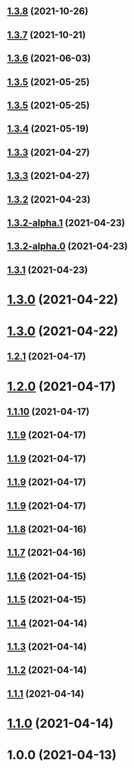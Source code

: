 ## [1.3.8](https://new.github.com/yymzy/taro-ci/compare/v1.3.7...v1.3.8) (2021-10-26)

## [1.3.7](https://new.github.com/yymzy/taro-ci/compare/v1.3.6...v1.3.7) (2021-10-21)

## [1.3.6](https://new.github.com/yymzy/taro-ci/compare/v1.3.5...v1.3.6) (2021-06-03)

## [1.3.5](https://new.github.com/yymzy/taro-ci/compare/v1.3.4...v1.3.5) (2021-05-25)

## [1.3.5](https://new.github.com/yymzy/taro-ci/compare/v1.3.4...v1.3.5) (2021-05-25)

## [1.3.4](https://new.github.com/yymzy/taro-ci/compare/v1.3.3...v1.3.4) (2021-05-19)

## [1.3.3](https://new.github.com/yymzy/taro-ci/compare/v1.3.2...v1.3.3) (2021-04-27)

## [1.3.3](https://new.github.com/yymzy/taro-ci/compare/v1.3.2...v1.3.3) (2021-04-27)

## [1.3.2](https://new.github.com/yymzy/taro-ci/compare/v1.3.2-alpha.1...v1.3.2) (2021-04-23)

## [1.3.2-alpha.1](https://new.github.com/yymzy/taro-ci/compare/v1.3.2-alpha.0...v1.3.2-alpha.1) (2021-04-23)

## [1.3.2-alpha.0](https://new.github.com/yymzy/taro-ci/compare/v1.3.1...v1.3.2-alpha.0) (2021-04-23)

## [1.3.1](https://new.github.com/yymzy/taro-ci/compare/v1.3.0...v1.3.1) (2021-04-23)

# [1.3.0](https://new.github.com/yymzy/taro-ci/compare/v1.2.1...v1.3.0) (2021-04-22)

# [1.3.0](https://new.github.com/yymzy/taro-ci/compare/v1.2.1...v1.3.0) (2021-04-22)

## [1.2.1](https://yymzy.github.com/yymzy/taro-ci/compare/v1.2.0...v1.2.1) (2021-04-17)

# [1.2.0](https://yymzy.github.com/yymzy/taro-ci/compare/v1.1.8...v1.2.0) (2021-04-17)

## [1.1.10](https://yymzy.github.com/yymzy/taro-ci/compare/v1.1.8...v1.1.10) (2021-04-17)

## [1.1.9](https://yymzy.github.com/yymzy/taro-ci/compare/v1.1.8...v1.1.9) (2021-04-17)

## [1.1.9](https://yymzy.github.com/yymzy/taro-ci/compare/v1.1.8...v1.1.9) (2021-04-17)

## [1.1.9](https://yymzy.github.com/yymzy/taro-ci/compare/v1.1.8...v1.1.9) (2021-04-17)

## [1.1.9](https://yymzy.github.com/yymzy/taro-ci/compare/v1.1.8...v1.1.9) (2021-04-17)

## [1.1.8](https://new.github.com/yymzy/taro-ci/compare/v1.1.7...v1.1.8) (2021-04-16)

## [1.1.7](https://new.github.com/yymzy/taro-ci/compare/v1.1.6...v1.1.7) (2021-04-16)

## [1.1.6](https://new.github.com/yymzy/taro-ci/compare/v1.1.4...v1.1.6) (2021-04-15)

## [1.1.5](https://new.github.com/yymzy/taro-ci/compare/v1.1.4...v1.1.5) (2021-04-15)

## [1.1.4](https://new.github.com/yymzy/taro-ci/compare/v1.1.3...v1.1.4) (2021-04-14)

## [1.1.3](https://new.github.com/yymzy/taro-ci/compare/v1.1.2...v1.1.3) (2021-04-14)

## [1.1.2](https://new.github.com/yymzy/taro-ci/compare/v1.1.1...v1.1.2) (2021-04-14)

## [1.1.1](https://new.github.com/yymzy/taro-ci/compare/v1.1.0...v1.1.1) (2021-04-14)

# [1.1.0](https://new.github.com/yymzy/taro-ci/compare/v1.0.0...v1.1.0) (2021-04-14)

# 1.0.0 (2021-04-13)
